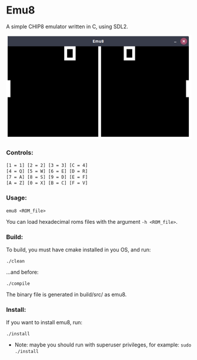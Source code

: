 # Emu8
A simple CHIP8 emulator written in C, using SDL2.

![alt text](screenshot.png "PONG2 ROM")

### Controls:

	[1 = 1] [2 = 2] [3 = 3] [C = 4]
	[4 = Q] [5 = W] [6 = E] [D = R]
	[7 = A] [8 = S] [9 = D] [E = F]
	[A = Z] [0 = X] [B = C] [F = V]
    
### Usage:

    emu8 <ROM_file>
    
You can load hexadecimal roms files with the argument ````-h <ROM_file>````.

### Build:

To build, you must have cmake installed in you OS, and run:

    ./clean
  
...and before:

    ./compile
    
The binary file is generated in build/src/ as emu8.
### Install:

If you want to install emu8, run:

    ./install
    
* Note: maybe you should run with superuser privileges, for example: ````sudo ./install````

